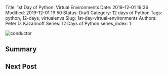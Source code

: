 Title: 1st Day of Python: Virtual Environments
Date: 2019-12-01 19:36
Modified: 2019-12-01 19:50
Status: Draft
Category: 12 days of Python
Tags: python, 12-days, virtualenvs 
Slug: 1st-day-virtual-environments
Authors: Peter D. Kazarinoff
Series: 12 Days of Python
series_index: 1

![conductor]({static}/posts/ansible/images/conductor.png)

## Summary

## Next Post
